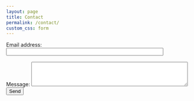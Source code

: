 ```yaml
---
layout: page
title: Contact
permalink: /contact/
custom_css: form
---
```

<body>
<!-- modify this form HTML and place wherever you want your form -->
<form
  action="https://formspree.io/f/mnqkazoz"
  method="POST"
>
  <label>
    Email address: <br>
    <input type="email" size="50" name="email">
  </label> <br> <br>
  <label>
    Message:
    <textarea name="message" rows="4" cols="50" ></textarea>
  </label>
  <!-- your other form fields go here -->
  <button type="submit">Send</button>
</form>
</body>